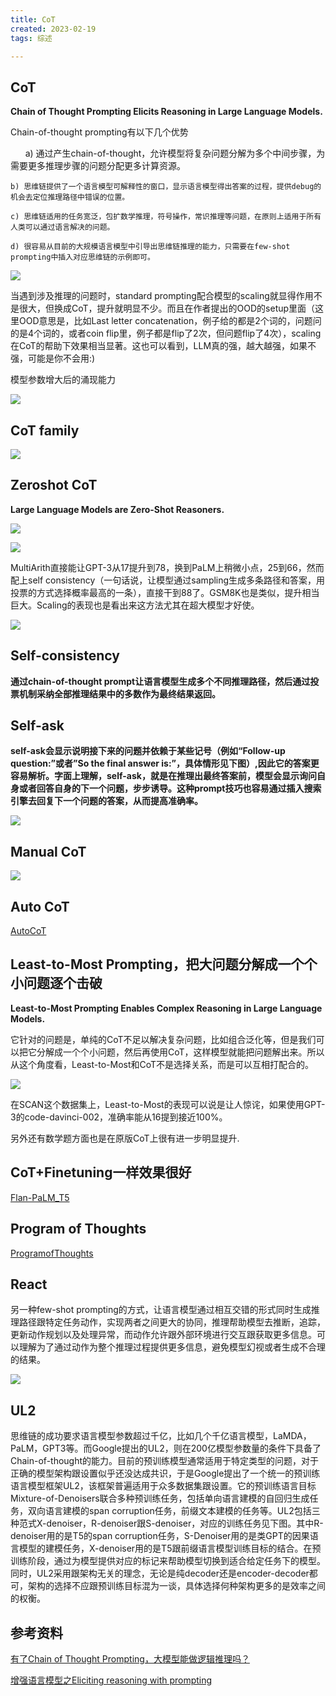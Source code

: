 ```yaml
---
title: CoT
created: 2023-02-19
tags: 综述

---
```



## CoT

**Chain of Thought Prompting Elicits Reasoning in Large Language Models.**

Chain-of-thought prompting有以下几个优势

      a) 通过产生chain-of-thought，允许模型将复杂问题分解为多个中间步骤，为需要更多推理步骤的问题分配更多计算资源。

	b) 思维链提供了一个语言模型可解释性的窗口，显示语言模型得出答案的过程，提供debug的机会去定位推理路径中错误的位置。
    
	c) 思维链适用的任务宽泛，包扩数学推理，符号操作，常识推理等问题，在原则上适用于所有人类可以通过语言解决的问题。
    
	d) 很容易从目前的大规模语言模型中引导出思维链推理的能力，只需要在few-shot prompting中插入对应思维链的示例即可。

![](img/Pasted%20image%2020230219164019.png)

当遇到涉及推理的问题时，standard prompting配合模型的scaling就显得作用不是很大，但换成CoT，提升就明显不少。而且在作者提出的OOD的setup里面（这里OOD意思是，比如Last letter concatenation，例子给的都是2个词的，问题问的是4个词的，或者coin flip里，例子都是flip了2次，但问题flip了4次），scaling在CoT的帮助下效果相当显著。这也可以看到，LLM真的强，越大越强，如果不强，可能是你不会用:)

模型参数增大后的涌现能力

![](img/Pasted%20image%2020230219170121.png)

## CoT  family

![](img/Pasted%20image%2020230227220518.png)

 
## Zeroshot CoT

**Large Language Models are Zero-Shot Reasoners.**

![](img/Pasted%20image%2020230219164254.png)

![](img/Pasted%20image%2020230219170231.png)

MultiArith直接能让GPT-3从17提升到78，换到PaLM上稍微小点，25到66，然而配上self consistency（一句话说，让模型通过sampling生成多条路径和答案，用投票的方式选择概率最高的一条），直接干到88了。GSM8K也是类似，提升相当巨大。Scaling的表现也是看出来这方法尤其在超大模型才好使。

![](img/Pasted%20image%2020230219164420.png)

## Self-consistency
**通过chain-of-thought prompt让语言模型生成多个不同推理路径，然后通过投票机制采纳全部推理结果中的多数作为最终结果返回。**

## Self-ask
**self-ask会显示说明接下来的问题并依赖于某些记号（例如“Follow-up question:”或者”So the final answer is:”，具体情形见下图）,因此它的答案更容易解析。字面上理解，self-ask，就是在推理出最终答案前，模型会显示询问自身或者回答自身的下一个问题，步步诱导。这种prompt技巧也容易通过插入搜索引擎去回复下一个问题的答案，从而提高准确率。**

![](img/Pasted%20image%2020230325001031.png)

## Manual CoT

![](img/Pasted%20image%2020230227220808.png)

## Auto CoT
[AutoCoT](AutoCoT/AutoCoT.md)

## Least-to-Most Prompting，把大问题分解成一个个小问题逐个击破

**Least-to-Most Prompting Enables Complex Reasoning in Large Language Models.**

它针对的问题是，单纯的CoT不足以解决复杂问题，比如组合泛化等，但是我们可以把它分解成一个个小问题，然后再使用CoT，这样模型就能把问题解出来。所以从这个角度看，Least-to-Most和CoT不是选择关系，而是可以互相打配合的。

![](img/Pasted%20image%2020230219170442.png)

在SCAN这个数据集上，Least-to-Most的表现可以说是让人惊诧，如果使用GPT-3的code-davinci-002，准确率能从16提到接近100%。

另外还有数学题方面也是在原版CoT上很有进一步明显提升.

## CoT+Finetuning一样效果很好

[Flan-PaLM_T5](../Flan-PaLM_T5/Flan-PaLM_T5.md)

## Program of Thoughts

[ProgramofThoughts](../ProgramofThoughts/ProgramofThoughts.md)


## React
另一种few-shot prompting的方式，让语言模型通过相互交错的形式同时生成推理路径跟特定任务动作，实现两者之间更大的协同，推理帮助模型去推断，追踪，更新动作规划以及处理异常，而动作允许跟外部环境进行交互跟获取更多信息。可以理解为了通过动作为整个推理过程提供更多信息，避免模型幻视或者生成不合理的结果。

![](img/Pasted%20image%2020230325001127.png)


## UL2

思维链的成功要求语言模型参数超过千亿，比如几个千亿语言模型，LaMDA，PaLM，GPT3等。而Google提出的UL2，则在200亿模型参数量的条件下具备了Chain-of-thought的能力。目前的预训练模型通常适用于特定类型的问题，对于正确的模型架构跟设置似乎还没达成共识，于是Google提出了一个统一的预训练语言模型框架UL2，该框架普遍适用于众多数据集跟设置。它的预训练语言目标Mixture-of-Denoisers联合多种预训练任务，包括单向语言建模的自回归生成任务，双向语言建模的span corruption任务，前缀文本建模的任务等。UL2包括三种范式X-denoiser，R-denoiser跟S-denoiser，对应的训练任务见下图。其中R-denoiser用的是T5的span corruption任务，S-Denoiser用的是类GPT的因果语言模型的建模任务，X-denoiser用的是T5跟前缀语言模型训练目标的结合。在预训练阶段，通过为模型提供对应的标记来帮助模型切换到适合给定任务下的模型。同时，UL2采用跟架构无关的理念，无论是纯decoder还是encoder-decoder都可，架构的选择不应跟预训练目标混为一谈，具体选择何种架构更多的是效率之间的权衡。


## 参考资料

[有了Chain of Thought Prompting，大模型能做逻辑推理吗？](https://zhuanlan.zhihu.com/p/589087074)

[增强语言模型之Eliciting reasoning with prompting](https://mp.weixin.qq.com/s/1KkAmqTVlwxwtpEnLUPDWQ)




